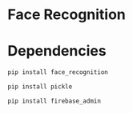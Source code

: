 # Face Recognition

# Dependencies

```bash
pip install face_recognition
```

```bash
pip install pickle
```

```bash
pip install firebase_admin
```
